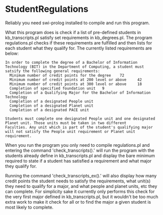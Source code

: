 # StudentRegulations

Reliably you need swi-prolog installed to compile and run this program. 

What this program does is check if a list of pre-defined students in kb_transcripts.pl satisfy set requirements in kb_degrees.pl. The program regulations.pl checks if these requirements are fulfilled and then lists for each student what they qualify for. The currently listed requirements are below:

```
In order to complete the degree of a Bachelor of Information Technology (BIT) in the Department of Computing, a student must
satsify the following general requirements:
  Minimum number of credit points for the degree 	72
  Minimum number of credit points at 200 level or above 	42
  Minimum number of credit points at 300 level or above 	18
  Completion of specified foundation unit 	9
  Completion of a Qualifying Major for the Bachelor of Information Technology 	
  Completion of a designated People unit 	
  Completion of a designated Planet unit 	
  Completion of a designated PACE unit
  
Students must complete one designated People unit and one designated Planet unit. Those units must be taken in two different
Faculties. Any unit which is part of the student's qualifying major will not satisfy the People unit requirement or Planet unit
requirement.
```

When you run the program  you only need to compile regulations.pl and entering the command 'check_transcripts().' will run the program with the students already define in kb_transcripts.pl and display the bare minimum required to state if a student has satisfied a requirement and what major they qualify for.

Running the command 'check_transcripts_ex().' will also display how many credit points the student needs to satisfy the requirements, what unit(s) they need to qualify for a major, and what people and planet units, etc they can complete. For simplicity sake it currently only performs this check for the very first major defined in kb_transcripts.pl, but it wouldn't be too much extra work to make it check for all or to find the major a given student is most likely to complete.
